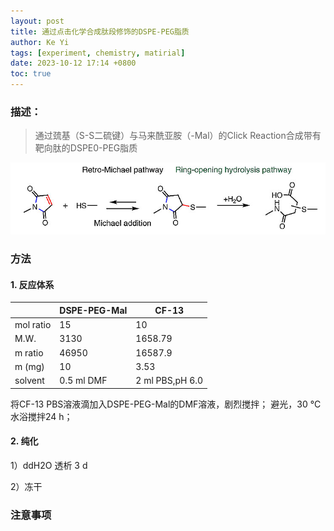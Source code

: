 ```yaml
---
layout: post
title: 通过点击化学合成肽段修饰的DSPE-PEG脂质
author: Ke Yi
tags: [experiment, chemistry, matirial]
date: 2023-10-12 17:14 +0800
toc: true
---
```

### 描述：
>通过巯基（S-S二硫键）与马来酰亚胺（-Mal）的Click Reaction合成带有靶向肽的DSPE0-PEG脂质

![placeholder](/assets/ClickChemistry.png)

### 方法
#### 1. 反应体系

|           | DSPE-PEG-Mal | CF-13           |
| --------- | ------------ | --------------- |
| mol ratio | 15           | 10              |
| M.W.      | 3130         | 1658.79         |
| m ratio   | 46950        | 16587.9         |
| m (mg)    | 10           | 3.53            |
| solvent   | 0.5 ml DMF   | 2 ml PBS,pH 6.0 |

 将CF-13 PBS溶液滴加入DSPE-PEG-Mal的DMF溶液，剧烈搅拌；
 避光，30 °C水浴搅拌24 h；

#### 2. 纯化
1）ddH2O 透析 3 d

2）冻干

### 注意事项
